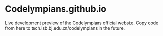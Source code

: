 # Codelympians.github.io
Live development preview of the Codelympians official website. Copy code from here to tech.isb.bj.edu.cn/codelympians in the future. 
